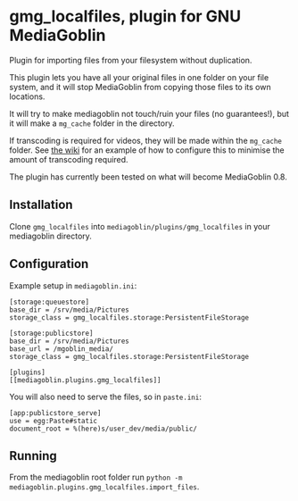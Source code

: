  gmg\_localfiles, plugin for GNU MediaGoblin
============================================
Plugin for importing files from your filesystem without duplication.

This plugin lets you have all your original files in one folder on your file
system, and it will stop MediaGoblin from copying those files to its own
locations.

It will try to make mediagoblin not touch/ruin your files (no guarantees!), but
it will make a `mg_cache` folder in the directory.

If transcoding is required for videos, they will be made within the `mg_cache` folder. See [the wiki](https://wiki.mediagoblin.org/Configure_MediaGoblin#Disable_transcoding) for an example of how to configure this to minimise the amount of transcoding required.

The plugin has currently been tested on what will become MediaGoblin 0.8.

Installation
------------
Clone `gmg_localfiles` into `mediagoblin/plugins/gmg_localfiles` in your mediagoblin directory.

Configuration
-------------
Example setup in `mediagoblin.ini`:

    [storage:queuestore]
    base_dir = /srv/media/Pictures
    storage_class = gmg_localfiles.storage:PersistentFileStorage

    [storage:publicstore]
    base_dir = /srv/media/Pictures
    base_url = /mgoblin_media/
    storage_class = gmg_localfiles.storage:PersistentFileStorage

    [plugins]
    [[mediagoblin.plugins.gmg_localfiles]]

You will also need to serve the files, so in `paste.ini`:

    [app:publicstore_serve]
    use = egg:Paste#static
    document_root = %(here)s/user_dev/media/public/


Running
-------
From the mediagoblin root folder run `python -m mediagoblin.plugins.gmg_localfiles.import_files`.
